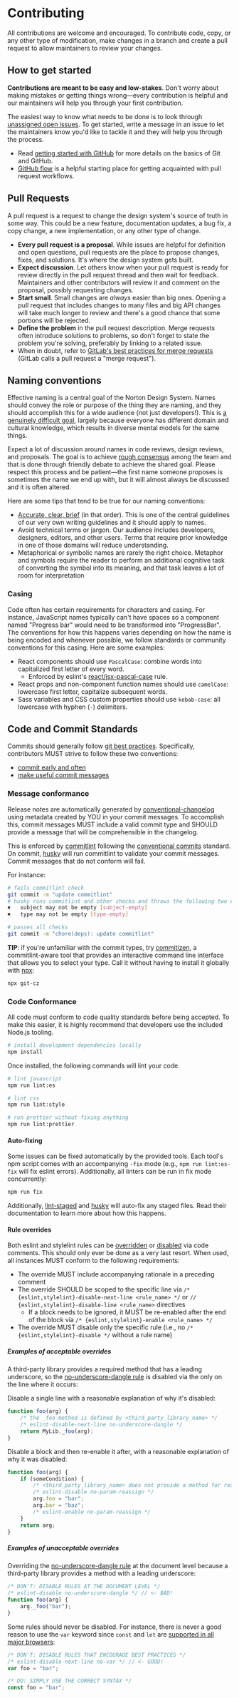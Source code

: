 # Contributing

All contributions are welcome and encouraged.
To contribute code, copy, or any other type of modification, make changes in a branch and create a pull request to allow maintainers to review your changes.

## How to get started

**Contributions are meant to be easy and low-stakes**.
Don't worry about making mistakes or getting things wrong&mdash;every contribution is helpful and our maintainers will help you through your first contribution.

The easiest way to know what needs to be done is to look through [unassigned open issues](https://github.com/wwnorton/design-system/issues?q=is%3Aopen). To get started, write a message in an issue to let the maintainers know you'd like to tackle it and they will help you through the process.

- Read [getting started with GitHub](https://docs.github.com/en/github/getting-started-with-github) for more details on the basics of Git and GitHub.
- [GitHub flow](https://docs.github.com/en/get-started/quickstart/github-flow) is a helpful starting place for getting acquainted with pull request workflows.
<!-- - Issues labelled [good first issue](https://github.com/wwnorton/design-system/labels/good%20first%20issue) are a great place to start if you'd like to contribute but aren't sure how. -->

## Pull Requests

A pull request is a request to change the design system's source of truth in some way.
This could be a new feature, documentation updates, a bug fix, a copy change, a new implementation, or any other type of change.

- **Every pull request is a proposal**. While issues are helpful for definition and open questions, pull requests are the place to propose changes, fixes, and solutions. It's where the design system gets built.
- **Expect discussion**. Let others know when your pull request is ready for review directly in the pull request thread and then wait for feedback. Maintainers and other contributors will review it and comment on the proposal, possibly requesting changes.
- **Start small**. Small changes are _always_ easier than big ones. Opening a pull request that includes changes to many files and big API changes will take much longer to review and there's a good chance that some portions will be rejected.
- **Define the problem** in the pull request description. Merge requests often introduce solutions to problems, so don't forget to state the problem you're solving, preferably by linking to a related issue.
- When in doubt, refer to [GitLab's best practices for merge requests](https://about.gitlab.com/handbook/communication/#everything-starts-with-a-merge-request) (GitLab calls a pull request a "merge request").

## Naming conventions

Effective naming is a central goal of the Norton Design System.
Names should convey the role or purpose of the thing they are naming, and they should accomplish this for a wide audience (not just developers!).
This is [a genuinely difficult goal](https://www.karlton.org/2017/12/naming-things-hard/), largely because everyone has different domain and cultural knowledge, which results in diverse mental models for the same things.

Expect a lot of discussion around names in code reviews, design reviews, and proposals.
The goal is to achieve [rough consensus](https://en.wikipedia.org/wiki/Rough_consensus) among the team and that is done through friendly debate to achieve the shared goal.
Please respect this process and be patient&mdash;the first name someone proposes is sometimes the name we end up with, but it will almost always be discussed and it is often altered.

Here are some tips that tend to be true for our naming conventions:

- [Accurate, clear, brief](https://wwnorton.github.io/design-system/docs/guides/usable-writing-guidelines/#accurate-clear-brief-in-that-order) (in that order).
  This is one of the central guidelines of our very own writing guidelines and it should apply to names.
- Avoid technical terms or jargon. Our audience includes developers, designers, editors, and other users. Terms that require prior knowledge in one of those domains will reduce understanding.
- Metaphorical or symbolic names are rarely the right choice. Metaphor and symbols require the reader to perform an additional cognitive task of converting the symbol into its meaning, and that task leaves a lot of room for interpretation

### Casing

Code often has certain requirements for characters and casing.
For instance, JavaScript names typically can't have spaces so a component named "Progress bar" would need to be transformed into "ProgressBar".
The conventions for how this happens varies depending on how the name is being encoded and whenever possible, we follow standards or community conventions for this casing.
Here are some examples:

- React components should use `PascalCase`: combine words into capitalized first letter of every word.
  - Enforced by eslint's [react/jsx-pascal-case](https://github.com/yannickcr/eslint-plugin-react/blob/master/docs/rules/jsx-pascal-case.md) rule.
- React props and non-component function names should use `camelCase`: lowercase first letter, capitalize subsequent words.
- Sass variables and CSS custom properties should use `kebab-case`: all lowercase with hyphen (`-`) delimiters.

## Code and Commit Standards

Commits should generally follow [git best practices](http://sethrobertson.github.io/GitBestPractices/).
Specifically, contributors MUST strive to follow these two conventions:

- [commit early and often](http://sethrobertson.github.io/GitBestPractices/#commit)
- [make useful commit messages](http://sethrobertson.github.io/GitBestPractices/#usemsg)

### Message conformance

Release notes are automatically generated by [conventional-changelog](https://github.com/conventional-changelog/conventional-changelog) using metadata created by YOU in your commit messages.
To accomplish this, commit messages MUST include a valid commit type and SHOULD provide a message that will be comprehensible in the changelog.

This is enforced by [commitlint](https://commitlint.js.org) following the [conventional commits](https://www.conventionalcommits.org) standard.
On commit, [husky](https://github.com/typicode/husky) will run commitlint to validate your commit messages.
Commit messages that do not conform will fail.

For instance:

```sh
# fails commitlint check
git commit -m "update commitlint"
# husky runs commitlint and other checks and throws the following two errors:
✖   subject may not be empty [subject-empty]
✖   type may not be empty [type-empty]

# passes all checks
git commit -m "chore(deps): update commitlint"
```

**TIP**: if you're unfamiliar with the commit types, try [commitizen](https://github.com/commitizen/cz-cli),
a commitlint-aware tool that provides an interactive command line interface that allows you to select your type.
Call it without having to install it globally with [npx](https://github.com/npm/npx):

```sh
npx git-cz
```

### Code Conformance

All code must conform to code quality standards before being accepted.
To make this easier, it is highly recommend that developers use the included Node.js tooling.

```sh
# install development dependencies locally
npm install
```

Once installed, the following commands will lint your code.

```sh
# lint javascript
npm run lint:es

# lint css
npm run lint:style

# run prettier without fixing anything
npm run lint:prettier
```

#### Auto-fixing

Some issues can be fixed automatically by the provided tools.
Each tool's npm script comes with an accompanying `-fix` mode (e.g., `npm run lint:es-fix` will fix eslint errors).
Additionally, all linters can be run in fix mode concurrently:

```sh
npm run fix
```

Additionally, [lint-staged](https://github.com/okonet/lint-staged) and [husky](https://github.com/typicode/husky) will auto-fix any staged files.
Read their documentation to learn more about how this happens.

#### Rule overrides

Both eslint and stylelint rules can be [overridden](https://eslint.org/docs/user-guide/configuring.html#using-configuration-comments) or [disabled](https://stylelint.io/user-guide/configuration/#turning-rules-off-from-within-your-css) via code comments.
This should only ever be done as a very last resort.
When used, all instances MUST conform to the following requirements:

- The override MUST include accompanying rationale in a preceding comment
- The override SHOULD be scoped to the specific line via `/* {eslint,stylelint}-disable-next-line <rule_name> */` or `// {eslint,stylelint}-disable-line <rule_name>` directives
  - If a block needs to be ignored, it MUST be re-enabled after the end of the block via `/* {eslint,stylelint}-enable <rule_name> */`
- The override MUST disable only the specific rule (i.e., no `/* {eslint,stylelint}-disable */` without a rule name)

##### Examples of acceptable overrides

A third-party library provides a required method that has a leading underscore, so the [no-underscore-dangle rule](https://eslint.org/docs/rules/no-underscore-dangle#disallow-dangling-underscores-in-identifiers-no-underscore-dangle) is disabled via the only on the line where it occurs:

Disable a single line with a reasonable explanation of why it's disabled:

```javascript
function foo(arg) {
	/* the _foo method is defined by <third_party_library_name> */
	/* eslint-disable-next-line no-underscore-dangle */
	return MyLib._foo(arg);
}
```

Disable a block and then re-enable it after, with a reasonable explanation of why it was disabled:

```javascript
function foo(arg) {
	if (someCondition) {
		/* <third_party_library_name> does not provide a method for reassignment */
		/* eslint-disable no-param-reassign */
		arg.foo = "bar";
		arg.bar = "baz";
		/* eslint-enable no-param-reassign */
	}
	return arg;
}
```

##### Examples of unacceptable overrides

Overriding the [no-underscore-dangle rule](https://eslint.org/docs/rules/no-underscore-dangle#disallow-dangling-underscores-in-identifiers-no-underscore-dangle) at the document level because a third-party library provides a method with a leading underscore:

```javascript
/* DON'T: DISABLE RULES AT THE DOCUMENT LEVEL */
/* eslint-disable no-underscore-dangle */ // <- BAD!
function foo(arg) {
	arg._foo("bar");
}
```

Some rules should never be disabled.
For instance, there is never a good reason to use the `var` keyword since `const` and `let` are [supported in all major browsers](http://kangax.github.io/compat-table/es6/#test-const):

```javascript
/* DON'T: DISABLE RULES THAT ENCOURAGE BEST PRACTICES */
/* eslint-disable-next-line no-var */ // <- GOOD!
var foo = "bar";

/* DO: SIMPLY USE THE CORRECT SYNTAX */
const foo = "bar";
```
